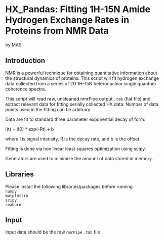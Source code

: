 # HX_Pandas: Fitting 1H-15N Amide Hydrogen Exchange Rates in Proteins from NMR Data
by MAS

## Introduction
NMR is a powerful technique for obtaining quantitative information about the structural dynamics of proteins. This script will fit hydrogen exchange data collected from a series of 2D 1H-15N heteronuclear single quantum coherence spectra.

This script will read raw, uncleaned nmrPipe output ```.tab``` (flat file) and extract relevant data for fitting serially collected HX data. Number of data points used in the fitting can be arbitrary.

Data are fit to standard three parameter exponential decay of form:   

I(t) = I(0) * exp(-Rt) + b

where I is signal intensity, R is the decay rate, and b is the offset.

Fitting is done via non linear least squares optimization using scipy.

Generators are used to minimize the amount of data stored in memory.

## Libraries
Please install the following libraries/packages before running   
```numpy```    
```matplotlib```   
```scipy```   
```seaborn```     

## Input 
Input data should be the raw ```nmrPipe``` ```.tab``` file
